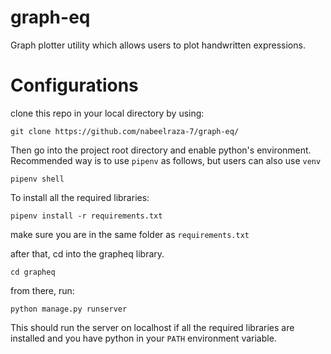 # graph-eq
Graph plotter utility which allows users to plot handwritten expressions. 

# Configurations

clone this repo in your local directory by using:

    git clone https://github.com/nabeelraza-7/graph-eq/
  
Then go into the project root directory and enable python's environment. Recommended way is to use `pipenv` as follows, but users can also use `venv`

    pipenv shell

To install all the required libraries:

    pipenv install -r requirements.txt 

make sure you are in the same folder as `requirements.txt`

after that, cd into the grapheq library.

    cd grapheq
   
from there, run:

    python manage.py runserver

This should run the server on localhost if all the required libraries are installed and you have python in your `PATH` environment variable.

